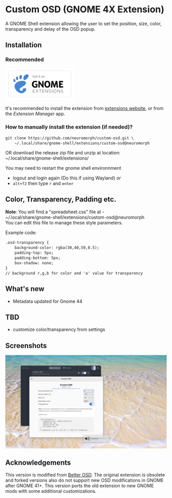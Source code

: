 
# Custom OSD (GNOME 4X Extension)  


A GNOME Shell extension allowing the user to set the position, size, color, transparency and delay of the OSD popup.


## Installation

### Recommended

[<img alt="" height="100" src="https://raw.githubusercontent.com/andyholmes/gnome-shell-extensions-badge/master/get-it-on-ego.svg?sanitize=true">](https://extensions.gnome.org/extension/6142/custom-osd/)

It's recommended to install the extension from
[extensions website](https://extensions.gnome.org/extension/6142/custom-osd/), or from
the _Extension Manager_ app.


### How to manually install the extension (if needed)?

```
git clone https://github.com/neuromorph/custom-osd.git \
	~/.local/share/gnome-shell/extensions/custom-osd@neuromorph
```
OR download the release zip file and unzip at location: ~/.local/share/gnome-shell/extensions/

You may need to restart the gnome shell environnment

- logout and login again (Do this if using Wayland) _or_
- `alt+f2` then type `r` and `enter` 

## Color, Transparency, Padding etc.
<b> Note</b>: You will find a "spreadsheet.css" file at -  
~/.local/share/gnome-shell/extensions/custom-osd@neuromorph  
You can edit this file to manage these style parameters.  

Example code:
```
.osd-transparency {
    background-color: rgba(30,40,50,0.5);
    padding-top: 5px;
    padding-bottom: 5px;
    box-shadow: none;
}
// background r,g,b for color and 'a' value for transparency 
```


## What's new

- Metadata updated for Gnome 44


## TBD

- customize color/transparency from settings

## Screenshots

![Screenshot](img/Screenshot.png)



## Acknowledgements

This version is modified from [Better OSD](https://extensions.gnome.org/extension/1345/better-osd/). The original extension is obsolete and forked versions also do not support new OSD modifications in GNOME after GNOME 41+. This version ports the old extension to new GNOME mods with some additional customizations.
